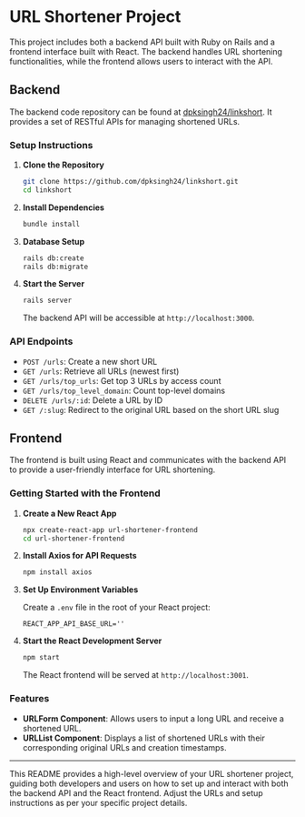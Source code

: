 # URL Shortener Project

This project includes both a backend API built with Ruby on Rails and a frontend interface built with React. The backend handles URL shortening functionalities, while the frontend allows users to interact with the API.

## Backend

The backend code repository can be found at [dpksingh24/linkshort](https://github.com/dpksingh24/linkshort). It provides a set of RESTful APIs for managing shortened URLs.

### Setup Instructions

1. **Clone the Repository**

   ```sh
   git clone https://github.com/dpksingh24/linkshort.git
   cd linkshort
   ```

2. **Install Dependencies**

   ```sh
   bundle install
   ```

3. **Database Setup**

   ```sh
   rails db:create
   rails db:migrate
   ```

4. **Start the Server**

   ```sh
   rails server
   ```

   The backend API will be accessible at `http://localhost:3000`.

### API Endpoints

- `POST /urls`: Create a new short URL
- `GET /urls`: Retrieve all URLs (newest first)
- `GET /urls/top_urls`: Get top 3 URLs by access count
- `GET /urls/top_level_domain`: Count top-level domains
- `DELETE /urls/:id`: Delete a URL by ID
- `GET /:slug`: Redirect to the original URL based on the short URL slug

## Frontend

The frontend is built using React and communicates with the backend API to provide a user-friendly interface for URL shortening.

### Getting Started with the Frontend

1. **Create a New React App**

   ```sh
   npx create-react-app url-shortener-frontend
   cd url-shortener-frontend
   ```

2. **Install Axios for API Requests**

   ```sh
   npm install axios
   ```

3. **Set Up Environment Variables**

   Create a `.env` file in the root of your React project:

   ```plaintext
   REACT_APP_API_BASE_URL=''
   ```

4. **Start the React Development Server**

   ```sh
   npm start
   ```

   The React frontend will be served at `http://localhost:3001`.

### Features

- **URLForm Component**: Allows users to input a long URL and receive a shortened URL.
- **URLList Component**: Displays a list of shortened URLs with their corresponding original URLs and creation timestamps.

---

This README provides a high-level overview of your URL shortener project, guiding both developers and users on how to set up and interact with both the backend API and the React frontend. Adjust the URLs and setup instructions as per your specific project details.
